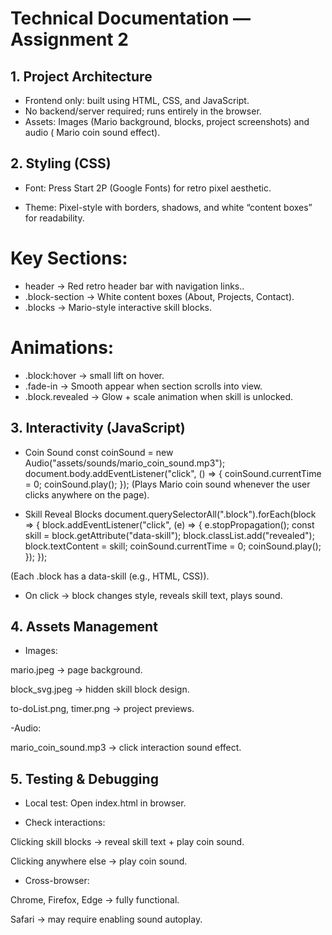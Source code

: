 # Technical Documentation — Assignment 2

## 1. Project Architecture
- Frontend only: built using HTML, CSS, and JavaScript.
- No backend/server required; runs entirely in the browser.
- Assets: Images (Mario background, blocks, project screenshots) and audio ( Mario coin sound effect).

## 2. Styling (CSS)

- Font: Press Start 2P
 (Google Fonts) for retro pixel aesthetic.

- Theme: Pixel-style with borders, shadows, and white “content boxes” for readability.

# Key Sections:
- header → Red retro header bar with navigation links..
- .block-section → White content boxes (About, Projects, Contact).
- .blocks → Mario-style interactive skill blocks.

# Animations:
- .block:hover → small lift on hover.
- .fade-in → Smooth appear when section scrolls into view.
- .block.revealed → Glow + scale animation when skill is unlocked.


## 3. Interactivity (JavaScript)
- Coin Sound
const coinSound = new Audio("assets/sounds/mario_coin_sound.mp3");
document.body.addEventListener("click", () => {
  coinSound.currentTime = 0;
  coinSound.play();
});
(Plays Mario coin sound whenever the user clicks anywhere on the page).

- Skill Reveal Blocks
document.querySelectorAll(".block").forEach(block => {
  block.addEventListener("click", (e) => {
    e.stopPropagation(); 
    const skill = block.getAttribute("data-skill");
    block.classList.add("revealed");
    block.textContent = skill;
    coinSound.currentTime = 0;
    coinSound.play();
  });
});

(Each .block has a data-skill (e.g., HTML, CSS)).

- On click → block changes style, reveals skill text, plays sound.


 ## 4. Assets Management

- Images:

mario.jpeg → page background.

block_svg.jpeg → hidden skill block design.

to-doList.png, timer.png → project previews.

-Audio:

mario_coin_sound.mp3 → click interaction sound effect.

## 5. Testing & Debugging

- Local test: Open index.html in browser.

- Check interactions:

Clicking skill blocks → reveal skill text + play coin sound.

Clicking anywhere else → play coin sound.

- Cross-browser:

Chrome, Firefox, Edge → fully functional.

Safari → may require enabling sound autoplay.